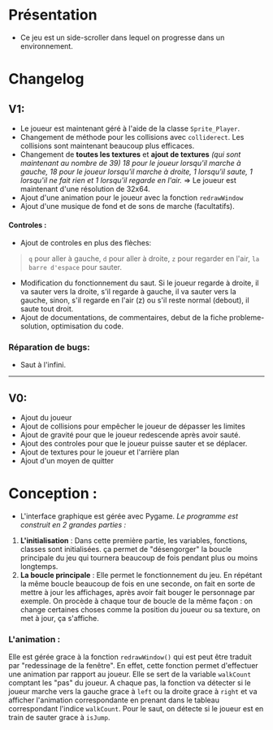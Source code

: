 # Présentation
- Ce jeu est un side-scroller dans lequel on progresse dans un environnement.

# Changelog 
## V1:
- Le joueur est maintenant géré à l'aide de la classe `Sprite_Player`.
- Changement de méthode pour les collisions avec `colliderect`. Les collisions sont maintenant beaucoup plus efficaces.
- Changement de **toutes les textures** et **ajout de textures** *(qui sont maintenant au nombre de 39) 18 pour le joueur lorsqu'il marche à gauche, 18 pour le joueur lorsqu'il marche à droite, 1 lorsqu'il saute, 1 lorsqu'il ne fait rien et 1 lorsqu'il regarde en l'air.*
=> Le joueur est maintenant d'une résolution de 32x64. 
- Ajout d'une animation pour le joueur avec la fonction `redrawWindow`
- Ajout d'une musique de fond et de sons de marche (facultatifs). 
#### Controles :
- Ajout de controles en plus des flèches:
> `q` pour aller à gauche, `d` pour aller à droite, `z` pour regarder en l'air, `la barre d'espace` pour sauter.
- Modification du fonctionnement du saut. Si le joueur regarde à droite, il va sauter vers la droite, s'il regarde à gauche, il va sauter vers la gauche, sinon, s'il regarde en l'air (z) ou s'il reste normal (debout), il saute tout droit. 
- Ajout de documentations, de commentaires, debut de la fiche probleme-solution, optimisation du code.

### Réparation de bugs:
- Saut à l'infini.
---
## V0:
- Ajout du joueur
- Ajout de collisions pour empêcher le joueur de dépasser les limites
- Ajout de gravité pour que le joueur redescende après avoir sauté.
- Ajout des controles pour que le joueur puisse sauter et se déplacer.
- Ajout de textures pour le joueur et l'arrière plan
- Ajout d'un moyen de quitter

# Conception :
- L'interface graphique est gérée avec Pygame. 
_Le programme est construit en 2 grandes parties :_
1. **L'initialisation** : Dans cette première partie, les variables, fonctions, classes sont initialisées. ça permet de "désengorger" la boucle principale du jeu qui tournera beaucoup de fois pendant plus ou moins longtemps. 
2. **La boucle principale** : Elle permet le fonctionnement du jeu. En répétant la même boucle beaucoup de fois en une seconde, on fait en sorte de mettre à jour les affichages, après avoir fait bouger le personnage par exemple. On procède à chaque tour de boucle de la même façon : on change certaines choses comme la position du joueur ou sa texture, on met à jour, ça s'affiche. 

### L'animation :
Elle est gérée grace à la fonction `redrawWindow()` qui est peut être traduit par "redessinage de la fenêtre". En effet, cette fonction permet d'effectuer une animation par rapport au joueur. Elle se sert de la variable `walkCount` comptant les "pas" du joueur. A chaque pas, la fonction va détecter si le joueur marche vers la gauche grace à `left` ou la droite grace à `right` et va afficher l'animation correspondante en prenant dans le tableau correspondant l'indice `walkCount`. Pour le saut, on détecte si le joueur est en train de sauter grace à `isJump`. 